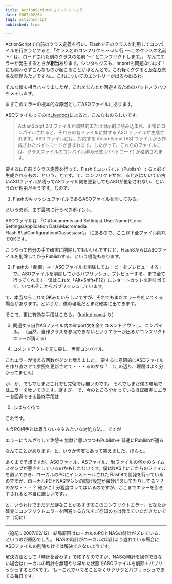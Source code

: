```yaml
---
title: ActionScriptのコンフリクトエラー
date: 2007/02/04
tags: actionscript
published: true

---
```


ActionScriptで自前のクラス定義を行い、Flashでそのクラスを利用してコンパイルを行おうとすると
「クラス名のコンフリクト:～.as: 行 ～:このクラスの名前 '～' は、ロードされた別のクラスの名前 '～' とコンフリクトします。」
なんてエラーが発生するときが<strong>相当</strong>あります。シンタックスも、importも問題ないはず！にも関わらずこんなものが起こることがほとんとで。これ軽くググると<a href="http://www.google.co.jp/search?hl=ja&client=firefox&rls=org.mozilla%3Aja%3Aofficial&q=Flash+%E3%82%B3%E3%83%B3%E3%83%95%E3%83%AA%E3%82%AF%E3%83%88%E3%82%A8%E3%83%A9%E3%83%BC&btnG=Google+%E6%A4%9C%E7%B4%A2&lr=lang_ja">かなり有名</a>な問題みたいですね。。これについてのエントリーが出るわ出るわ。

そんな僕も相当ハマりましたが、これをなんとか回避するためのバッドノウハウをメモします。

まずこのエラーの根本的な原因としてASOファイルにあります。

ASOファイルってのは<a href="http://livedocs.macromedia.com/flash/8_jp/main/wwhelp/wwhimpl/common/html/wwhelp.htm?context=LiveDocs_Parts&file=00001338.html">Livedocs</a>によると、こんなものらしいです。
<blockquote>ActionScript 2.0 ファイルが暗黙的または明示的に読み込まれ、正常にコンパイルされると、それらの各ファイルに対する ASO ファイルが生成されます。ASO ファイルには、対応する ActionScript (AS) ファイルから作成されたバイトコードが含まれます。したがって、これらのファイルには、クラスファイルのコンパイル済み形式 (バイトコード) が格納されます。</blockquote>

要するに自前でクラス定義を行って、Flashでコンパイル（Publish）すると必ず生成されるもの、ということです。で、コンフリクトがおこるときはたいてい古いASOファイルが残ってASファイル側を更新してもASOが更新されない、というのが理由だそうです。なので、


1) FlashのキャッシュファイルであるASOファイルを消してみる。


というのが、まず最初に行うべきポイント。

ASOファイルは
「C:\Documents and Settings\{ User Name}\Local Settings\Application Data\Macromedia\
Flash 8\ja\Configuration\Classes\aso\」
にあるので、ここ以下全ファイル削除でOKです。


こうやって自分の手で確実に削除してもいいんですけど、Flash8からはASOファイルを削除してからPublishする、という機能もあります。


2) Flashの「制御」→「ASOファイルを削除してムービーをプレビューする」
で、ASOファイルを削除してからパブリッシュ、プレビューする、まで全て行ってくれます。僕はこれを「Alt+Shift+F12」にショートカットを割り当てて、いつもそこからパブリッシュしています。


で、本当ならこれでOKみたいらしいですが、それでもまだエラーを吐いてくる場合があります。というか、僕の環境だとまだ確実に出てきます。


そこで、更に有効な手段はこちら。（<a href="http://www.ktdktd.com/blog/2007/01/flash_1.html">ktdktd.com</a>より）


3) 関連する自作ASファイル内のimport文を全てコメントアウトし、コンパイル。
（当然、自作クラスを参照できないというエラーが出るがコンフリクトエラーが消える）

4) コメントアウトを元に戻し、再度コンパイル。


これエラーが消える回数がグンと増えました。
要するに意図的にASOファイルを作り直させて参照を更新させて・・・るのかな？
（この辺り、理屈はよく分かってません）


が、が、でもでもまだこれでも完璧では無いのです。
それでもまだ僕の環境ではエラーを吐いてきます。謎すぎ。
で、今のところ分かっているほぼ確実にエラーを回避できる最終手段は


5) しばらく待つ


これです。

もうPC相手とは思えないネタみたいな対処方法、、ですが

エラーにうんざりして休憩→
無駄と思いつつもPublish→
普通にPublishが通る

なんてことがあります。と、いうか何度もあって笑えました、ほんと。


あくまで予想ですが、ASOファイル、ASファイル、flaファイルの何かのタイムスタンプが悪さをしているのかもしれないです。僕はNAS上にこれらのファイルを置いておき、ローカルのPCにインストールされたFlash8で開発を行っているのですが、ローカルPCとNASマシンの時計設定が微妙にズレてたりしてる？？のかな・・・？
確かに１分程度ズレてはいるのですが、ここまでエラーを引きずられると本当に厳しいです。。


と、いうわけでまだまだ謎なことが多すぎるこのコンフリクトエラー。どなたか確実にコンフリクトエラーを回避する方法をご存知の方は教えていただきたいです（切に）


---

（追記：2007/02/12）
結局原因はローカルのPCとNASの時計がズレている、というのが原因でした。
NASの時計がローカルの時計より遅れている場合にASOファイルの削除だけでは解決できないようです。


解決方法として「時計を合わす」で終了なのですが、NASの時計を操作できない場合はローカルの時計を無理やり早めた状態でASOファイルを削除＋パブリッシュするとOKです。
もーこれでハマることなくサクサクとパブリッシュできてる毎日です。

